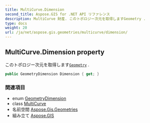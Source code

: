 ```yaml
---
title: MultiCurve.Dimension
second_title: Aspose.GIS for .NET API リファレンス
description: MultiCurve 財産. このトポロジー次元を取得しますGeometry .
type: docs
weight: 20
url: /ja/net/aspose.gis.geometries/multicurve/dimension/
---
```

## MultiCurve.Dimension property

このトポロジー次元を取得します[`Geometry`](../../geometry/) .

```csharp
public GeometryDimension Dimension { get; }
```

### 関連項目

* enum [GeometryDimension](../../geometrydimension/)
* class [MultiCurve](../)
* 名前空間 [Aspose.Gis.Geometries](../../multicurve/)
* 組み立て [Aspose.GIS](../../../)


